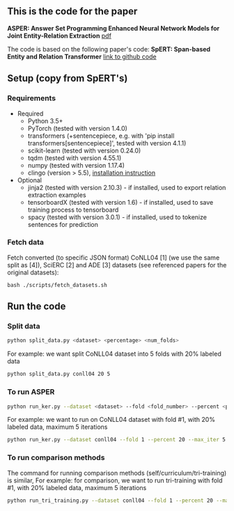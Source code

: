 
## This is the code for the paper
**ASPER: Answer Set Programming Enhanced Neural Network Models 
for Joint Entity-Relation Extraction** [pdf](https://arxiv.org/abs/2305.15374)

The code is based on the following paper's code:
**SpERT: Span-based Entity and Relation Transformer**
[link to github code](https://github.com/lavis-nlp/spert)

## Setup (copy from SpERT's)
### Requirements
- Required
  - Python 3.5+
  - PyTorch (tested with version 1.4.0)
  - transformers (+sentencepiece, e.g. with 'pip install transformers[sentencepiece]', tested with version 4.1.1)
  - scikit-learn (tested with version 0.24.0)
  - tqdm (tested with version 4.55.1)
  - numpy (tested with version 1.17.4)
  - clingo (version > 5.5), [installation instruction](https://potassco.org/clingo/)
- Optional
  - jinja2 (tested with version 2.10.3) - if installed, used to export relation extraction examples
  - tensorboardX (tested with version 1.6) - if installed, used to save training process to tensorboard
  - spacy (tested with version 3.0.1) - if installed, used to tokenize sentences for prediction

### Fetch data
Fetch converted (to specific JSON format) CoNLL04 \[1\] (we use the same split as \[4\]), SciERC \[2\] and ADE \[3\] datasets (see referenced papers for the original datasets):
```
bash ./scripts/fetch_datasets.sh
```

## Run the code

### Split data
```bash
python split_data.py <dataset> <percentage> <num_folds>
```
For example: we want split CoNLL04 dataset into 5 folds with 20% labeled data
```bash
python split_data.py conll04 20 5
```

### To run ASPER
```bash
python run_ker.py --dataset <dataset> --fold <fold_number> --percent <percentage> --max_iter <max_iteration>
```
For example: we want to run on CoNLL04 dataset with fold #1, with 20% labeled data, maximum 5 iterations 
```bash
python run_ker.py --dataset conll04 --fold 1 --percent 20 --max_iter 5
```

### To run comparison methods
The command for running comparison methods (self/curriculum/tri-training) is similar,
For example: for comparison, we want to run tri-training with fold #1, with 20% labeled data, maximum 5 iterations
```bash
python run_tri_training.py --dataset conll04 --fold 1 --percent 20 --max_iter 5
```